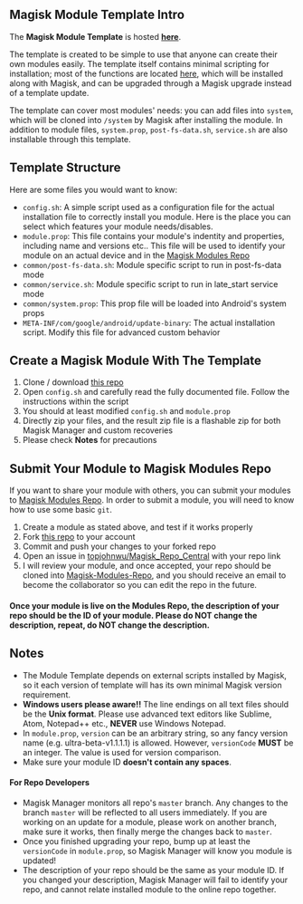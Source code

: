 ## Magisk Module Template Intro
The **Magisk Module Template** is hosted **[here](https://github.com/topjohnwu/magisk-module-template)**.

The template is created to be simple to use that anyone can create their own modules easily. The template itself contains minimal scripting for installation; most of the functions are located [here](https://github.com/topjohnwu/Magisk/blob/master/scripts/util_functions.sh), which will be installed along with Magisk, and can be upgraded through a Magisk upgrade instead of a template update.

The template can cover most modules' needs: you can add files into `system`, which will be cloned into `/system` by Magisk after installing the module. In addition to module files, `system.prop`, `post-fs-data.sh`, `service.sh` are also installable through this template.

## Template Structure
Here are some files you would want to know:

- `config.sh`: A simple script used as a configuration file for the actual installation file to correctly install you module. Here is the place you can select which features your module needs/disables.
- `module.prop`: This file contains your module's indentity and properties, including name and versions etc.. This file will be used to identify your module on an actual device and in the [Magisk Modules Repo](https://github.com/Magisk-Modules-Repo)
- `common/post-fs-data.sh`: Module specific script to run in post-fs-data mode
- `common/service.sh`: Module specific script to run in late_start service mode
- `common/system.prop`: This prop file will be loaded into Android's system props
- `META-INF/com/google/android/update-binary`: The actual installation script. Modify this file for advanced custom behavior

## Create a Magisk Module With The Template
1. Clone / download [this repo](https://github.com/topjohnwu/magisk-module-template)
1. Open `config.sh` and carefully read the fully documented file. Follow the instructions within the script
1. You should at least modified `config.sh` and `module.prop`
1. Directly zip your files, and the result zip file is a flashable zip for both Magisk Manager and custom recoveries
1. Please check **Notes** for precautions

## Submit Your Module to Magisk Modules Repo
If you want to share your module with others, you can submit your modules to [Magisk Modules Repo](https://github.com/Magisk-Modules-Repo). In order to submit a module, you will need to know how to use some basic `git`.

1. Create a module as stated above, and test if it works properly
1. Fork [this repo](https://github.com/topjohnwu/magisk-module-template) to your account
1. Commit and push your changes to your forked repo
1. Open an issue in [topjohnwu/Magisk_Repo_Central](https://github.com/topjohnwu/Magisk_Repo_Central/issues/new) with your repo link
1. I will review your module, and once accepted, your repo should be cloned into [Magisk-Modules-Repo](https://github.com/Magisk-Modules-Repo), and you should receive an email to become the collaborator so you can edit the repo in the future.

#### Once your module is live on the Modules Repo, the description of your repo should be the ID of your module. Please do NOT change the description, repeat, do NOT change the description.

## Notes
- The Module Template depends on external scripts installed by Magisk, so it each version of template will has its own minimal Magisk version requirement.
- **Windows users please aware!!** The line endings on all text files should be the **Unix format**. Please use advanced text editors like Sublime, Atom, Notepad++ etc., **NEVER** use Windows Notepad.
- In `module.prop`, `version` can be an arbitrary string, so any fancy version name (e.g. ultra-beta-v1.1.1.1) is allowed. However, `versionCode` **MUST** be an integer. The value is used for version comparison.
- Make sure your module ID **doesn't contain any spaces**.

#### For Repo Developers

- Magisk Manager monitors all repo's `master` branch. Any changes to the branch `master` will be reflected to all users immediately. If you are working on an update for a module, please work on another branch, make sure it works, then finally merge the changes back to `master`.
- Once you finished upgrading your repo, bump up at least the `versionCode` in `module.prop`, so Magisk Manager will know you module is updated!
- The description of your repo should be the same as your module ID. If you changed your description, Magisk Manager will fail to identify your repo, and cannot relate installed module to the online repo together.
